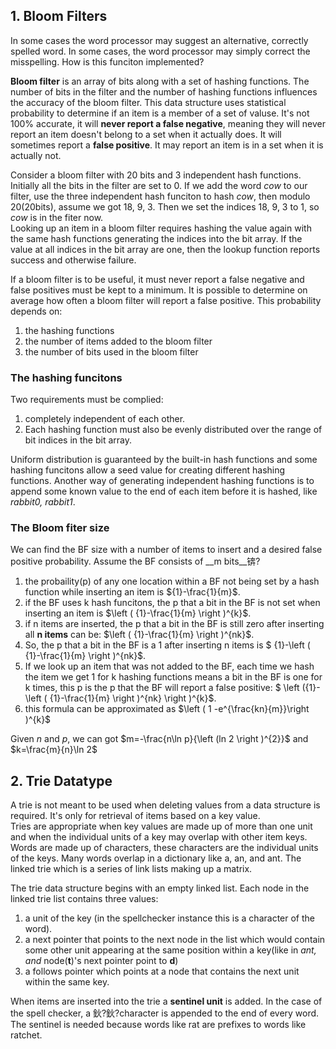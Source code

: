 
## 1. Bloom Filters
In some cases the word processor may suggest an alternative, correctly spelled word. In some cases, the word processor may simply correct the misspelling. How is this funciton implemented?  

__Bloom filter__ is an array of bits along with a set of hashing functions. The number of bits in the filter and the number of hashing functions influences the accuracy of the bloom filter. This data structure uses statistical probability to determine if an item is a member of a set of valuse. It's not 100% accurate, it will __never report a false negative__, meaning they will never report an item doesn't belong to a set when it actually does. It will sometimes report a __false positive__. It may report an item is in a set when it is actually not.  

Consider a bloom filter with 20 bits and 3 independent hash functions. Initially all the bits in the filter are set to 0. If we add the word _cow_ to our filter, use the three independent hash funciton to hash _cow_, then modulo 20(20bits), assume we got 18, 9, 3. Then we set the indices 18, 9, 3 to 1, so _cow_ is in the fiter now.  
Looking up an item in a bloom filter requires hashing the value again with the same hash functions generating the indices into the bit array. If the value at all indices in the bit array are one, then the lookup function reports success and otherwise failure.  

If a bloom filter is to be useful, it must never report a false negative and false positives must be kept to a minimum. It is possible to determine on average how often a bloom filter will report a false positive. This probability depends on:
1. the hashing functions
2. the number of items added to the bloom filter 
3. the number of bits used in the bloom filter

### The hashing funcitons
Two requirements must be complied: 
1. completely independent of each other.
2. Each hashing function must also be evenly distributed over the range of bit indices in the bit array.

Uniform distribution is guaranteed by the built-in hash functions and some hashing funcitons allow a seed value for creating different hashing functions. Another way of generating independent hashing functions is to append some known value to the end of each item before it is hashed, like _rabbit0, rabbit1_. 
### The Bloom fiter size
We can find the BF size with a number of items to insert and a desired false positive probability. Assume the BF consists of __m bits__锛?
1. the probaility(p) of any one location within a BF not being set by a hash function while inserting an item is ${1}-\frac{1}{m}$.
2. if the BF uses k hash funcitons, the p that a bit in the BF is not set when inserting an item is $\left ( {1}-\frac{1}{m} \right )^{k}$.
3. if n items are inserted, the p that a bit in the BF is still zero after inserting all __n items__ can be: $\left ( {1}-\frac{1}{m} \right )^{nk}$.
4. So, the p that a bit in the BF is a 1 after inserting n items is $ {1}-\left ( {1}-\frac{1}{m} \right )^{nk}$.
5. If we look up an item that was not added to the BF, each time we hash the item we get 1 for k hashing functions means a bit in the BF is one for k times, this p is the p that the BF will report a false positive: $ \left ({1}-\left ( {1}-\frac{1}{m} \right )^{nk}  \right )^{k}$.
6. this formula can be approximated as $\left ( 1 -e^{\frac{kn}{m}}\right )^{k}$  

Given _n_ and _p_, we can got $m=-\frac{n\ln p}{\left (ln 2  \right )^{2}}$ and $k=\frac{m}{n}\ln 2$  

## 2. Trie Datatype
A trie is not meant to be used when deleting values from a data structure is required. It's only for retrieval of items based on a key value.  
Tries are appropriate when key values are made up of more than one unit and when the individual units of a key may overlap with other item keys. Words are made up of characters, these characters are the individual units of the keys. Many words overlap in a dictionary like a, an, and ant. The linked trie which is a series of link lists making up a matrix.  

The trie data structure begins with an empty linked list. Each node in the linked trie list contains three values: 
1. a unit of the key (in the spellchecker instance this is a character of the word).
2. a next pointer that points to the next node in the list which would contain some other unit appearing at the same position within
a key(like in _ant, and_ node(__t__)'s next pointer point to __d__)
3. a follows pointer which points at a node that contains the next unit within the same key.

When items are inserted into the trie a __sentinel unit__ is added. In the case of the spell checker, a 鈥?鈥?character is appended to the end of every word. The sentinel is needed because words like rat are prefixes to words like ratchet.

